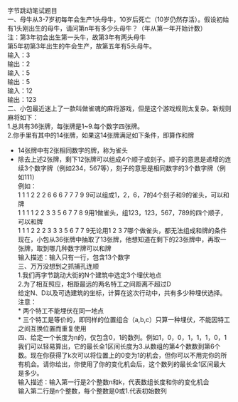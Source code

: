 字节跳动笔试题目  
一、母牛从3-7岁初每年会生产1头母牛，10岁后死亡（10岁仍然存活）。假设初始有1头刚出生的母牛，请问第n年有多少头母牛？（年从第一年开始计数）  
注：第3年初会出生第一头牛，故第3年有两头母牛  
    第5年初第3年出生的牛会生产，故第五年有5头母牛。  
输入：3  
输出：2  
输入：5  
输出：5  
输入：12  
输出：123  
二、小包最近迷上了一款叫做雀魂的麻将游戏，但是这个游戏规则太复杂。新规则麻将如下：  
   1.总共有36张牌，每张牌是1~9.每个数字四张牌。  
   2.你手里有其中的14张牌，如果这14张牌满足如下条件，即算作和牌  
   * 14张牌中有2张相同数字的牌，称为雀头  
   * 除去上述2张牌，剩下12张牌可以组成4个顺子或刻子。顺子的意思是递增的连续3个数字牌（例如234，567等），刻子的意思是相同数字的3个数字牌（例如111）  
例如：  
1 1 1 2 2 2 6 6 6 7 7 7 9 9可以组成1，2，6，7的4个刻子和9的雀头，可以和牌  
1 1 1 1 2 2 3 3 5 6 7 7 8 9用1做雀头，组123，123，567，789的四个顺子，可以和牌  
1 1 1 2 2 2 3 3 3 5 6 7 7 9无论用1 2 3 7哪个做雀头，都无法组成和牌的条件  
现在，小包从36张牌中抽取了13张牌，他想知道在剩下的23张牌中，再取一张牌，取到哪几种数字牌可以和牌  
输入描述：输入只有一行，包含13个数字  
三、万万没想到之抓捕孔连顺  
1.我们再字节跳动大街的N个建筑中选定3个埋伏地点  
2.为了相互照应，相距最远的两名特工之间距离不超过D  
给定N、D以及可选建筑的坐标，计算在这次行动中，共有多少种埋伏选择。  
注意：  
    * 两个特工不能埋伏在同一地点  
    * 三个特工是等价的，即同样的位置组合（a,b,c）只算一种埋伏，不能因特工之间互换位置而重复使用  
四、给定一个长度为n的，仅包含0，1的数列。例如1，0，0，1，1，1，0，1我们可以轻易算出，它的最长全1区间长度为3.从数组的第4个数数到第6个数。现在你获得了k次可以将位置上的0变为1的机会，但你可以不用完你的所有机会。请你给出，你使用了你的变化机会后，这个数列的最长全1区间最大是多少。   
输入描述：输入第一行是2个整数n和k，代表数组长度和你的变化机会    
         输入第二行是n个整数，每个整数是0或1.代表初始数列
